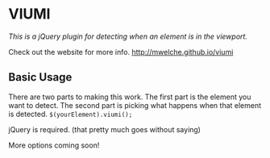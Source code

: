VIUMI
=====

*This is a jQuery plugin for detecting when an element is in the viewport.*

Check out the website for more info.
http://mwelche.github.io/viumi


Basic Usage
-----------

There are two parts to making this work. The first part is the element you want to detect. The second part is picking what happens when that element is detected.
`$(yourElement).viumi();`

jQuery is required. (that pretty much goes without saying)


More options coming soon!